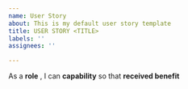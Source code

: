 ```yaml
---
name: User Story
about: This is my default user story template
title: USER STORY <TITLE>
labels: ''
assignees: ''

---
```


As a **role** , I can **capability** so that **received benefit**
